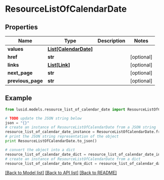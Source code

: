 # ResourceListOfCalendarDate


## Properties
Name | Type | Description | Notes
------------ | ------------- | ------------- | -------------
**values** | [**List[CalendarDate]**](CalendarDate.md) |  | 
**href** | **str** |  | [optional] 
**links** | [**List[Link]**](Link.md) |  | [optional] 
**next_page** | **str** |  | [optional] 
**previous_page** | **str** |  | [optional] 

## Example

```python
from lusid.models.resource_list_of_calendar_date import ResourceListOfCalendarDate

# TODO update the JSON string below
json = "{}"
# create an instance of ResourceListOfCalendarDate from a JSON string
resource_list_of_calendar_date_instance = ResourceListOfCalendarDate.from_json(json)
# print the JSON string representation of the object
print ResourceListOfCalendarDate.to_json()

# convert the object into a dict
resource_list_of_calendar_date_dict = resource_list_of_calendar_date_instance.to_dict()
# create an instance of ResourceListOfCalendarDate from a dict
resource_list_of_calendar_date_form_dict = resource_list_of_calendar_date.from_dict(resource_list_of_calendar_date_dict)
```
[[Back to Model list]](../README.md#documentation-for-models) [[Back to API list]](../README.md#documentation-for-api-endpoints) [[Back to README]](../README.md)


